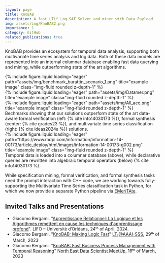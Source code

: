 ```yaml
---
layout: page
title: KnoBAB
description: A fast LTLf Log-SAT Solver and miner with Data Payload
img: assets/img/KnoBAB2.png
importance: 1
category: GitHub
related_publications: true
---
```


KnoBAB provides an ecosystem for temporal data analysis, supporting both multivariate time series analysis and log data.
Both of these data models are represented into an internal columnar database enabling fast data querying and mining, while
outperforming state of the art algorithms.


<div class="row">
    <div class="col-sm mt-3 mt-md-0">
        {% include figure.liquid loading="eager" path="assets/img/benchmark_burattin_scenario_1.png" title="example image" class="img-fluid rounded z-depth-1" %}
    </div>
    <div class="col-sm mt-3 mt-md-0">
        {% include figure.liquid loading="eager" path="assets/img/Datamer.png" title="example image" class="img-fluid rounded z-depth-1" %}
    </div>
    <div class="col-sm mt-3 mt-md-0">
        {% include figure.liquid loading="eager" path="assets/img/All_acc.png" title="example image" class="img-fluid rounded z-depth-1" %}
    </div>
</div>
<div class="caption">
    Bechmarks showing that our solutions outperform state of the art data-aware formal verification (left: {% cite info14030173 %}), formal synthesis (center: {% cite grades23 %}), and multivariate time series classification (right: {% cite ideas2024a %}) solutions.
</div>
<div class="row">
    <div class="col-sm mt-3 mt-md-0">
        {% include figure.liquid loading="eager" path="https://www.mdpi.com/information/information-14-00173/article_deploy/html/images/information-14-00173-g002.png" title="example image" class="img-fluid rounded z-depth-1" %}
    </div>
</div>
<div class="caption">
    Temporal data is loaded into a columnar database (above), while declarative queries are rewritten into algebraic temporal operators (below) {% cite info14030173 %}.
</div>

While specification mining, formal verification, and formal synthesis tasks need the prompt interaction with C++ code, we are working towards fully-supporting the Multivariate Time Series classification task in Python, for which we now provide a separate Python pipeline via [EMeriTAte](https://github.com/datagram-db/knobab/tree/v3.x/EMeriTAte).

## Invited Talks and Presentations

* Giacomo Bergami. "[Apprentissage Relationnel: La Logique et les Algorithmes remettent en cause les techniques d'apprentissage profond](https://drive.google.com/file/d/1DCCESlIrs_2S0suFWjv7lVtWms02UPhb/view?usp=sharing)". LIFO – Universitè d’Orléans, 24ᵗʰ of April, 2024.
* Giacomo Bergami. "[KnoBAB: Making Logic Fast](https://github.com/datagram-db/knobab/blob/v3.x/InvitedTalks/AAAI23-SSS.pdf)" [LT<sub>f</sub>@AAAI-SSS](https://ltlf-symposium.github.io/program/), 29ᵗʰ of March, 2023
* Giacomo Bergami. "[KnoBAB: Fast Business Process Management with Temporal Reasoning](https://github.com/datagram-db/knobab/blob/v3.x/InvitedTalks/MeetUp23.pdf)" [North East Data Scientist MeetUp](https://www.techdiary.co.uk/event/7393b4f3-01aa-4627-9d03-e2ae9fa1a345/visit), 16ᵗʰ of March, 2023

